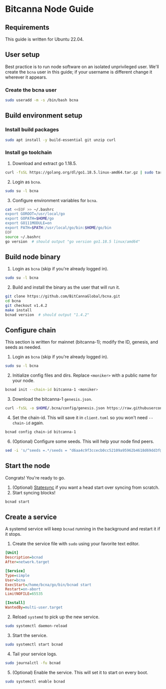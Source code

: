 # Bitcanna Node Guide

## Requirements
This guide is written for Ubuntu 22.04.


## User setup
Best practice is to run node software on an isolated unprivileged user. We'll create the `bcna` user in this guide; if your username is different change it wherever it appears.

### Create the bcna user
```bash
sudo useradd -m -s /bin/bash bcna
```


## Build environment setup

### Install build packages
```bash
sudo apt install -y build-essential git unzip curl
```

### Install go toolchain
1. Download and extract go 1.18.5.
```bash
curl -fsSL https://golang.org/dl/go1.18.5.linux-amd64.tar.gz | sudo tar -xzC /usr/local
```
2. Login as `bcna`.
```bash
sudo su -l bcna
```
3. Configure environment variables for `bcna`.
```bash
cat <<EOF >> ~/.bashrc
export GOROOT=/usr/local/go
export GOPATH=$HOME/go
export GO111MODULE=on
export PATH=$PATH:/usr/local/go/bin:$HOME/go/bin
EOF
source ~/.bashrc
go version  # should output "go version go1.18.5 linux/amd64"
```


## Build node binary
1. Login as `bcna` (skip if you're already logged in).
```bash
sudo su -l bcna
```
2. Build and install the binary as the user that will run it.
```bash
git clone https://github.com/BitCannaGlobal/bcna.git
cd bcna
git checkout v1.4.2
make install
bcnad version  # should output "1.4.2"
```


## Configure chain
This section is written for mainnet (bitcanna-1); modify the ID, genesis, and seeds as needed.

1. Login as `bcna` (skip if you're already logged in).
```bash
sudo su -l bcna
```
2. Initialize config files and dirs. Replace `<moniker>` with a public name for your node.
```bash
bcnad init --chain-id bitcanna-1 <moniker>
```
3. Download the bitcanna-1 `genesis.json`.
```bash
curl -fsSL -o $HOME/.bcna/config/genesis.json https://raw.githubusercontent.com/BitCannaGlobal/bcna/main/genesis.json
```
4. Set the chain-id. This will save it in `client.toml` so you won't need `--chain-id` again.
```bash
bcnad config chain-id bitcanna-1
```
6. (Optional) Configure some seeds. This will help your node find peers.
```bash
sed -i 's/^seeds =.*/seeds = "d6aa4c9f3ccecb0cc52109a95962b4618d69dd3f@seed1.bitcanna.io:26656,23671067d0fd40aec523290585c7d8e91034a771@seed2.bitcanna.io:26656"/' $HOME/.bcna/config/config.toml
```

## Start the node
Congrats! You're ready to go.

1. (Optional) [Statesync](/bitcanna/statesync) if you want a head start over syncing from scratch.
2. Start syncing blocks!
```bash
bcnad start
```

## Create a service
A systemd service will keep `bcnad` running in the background and restart it if it stops.

1. Create the service file with `sudo` using your favorite text editor.
```ini title="/etc/systemd/system/bcnad.service"
[Unit]
Description=bcnad
After=network.target

[Service]
Type=simple
User=bcna
ExecStart=/home/bcna/go/bin/bcnad start
Restart=on-abort
LimitNOFILE=65535

[Install]
WantedBy=multi-user.target  
```
2. Reload `systemd` to pick up the new service.
```bash
sudo systemctl daemon-reload
```
3. Start the service.
```bash
sudo systemctl start bcnad
```
4. Tail your service logs.
```bash
sudo journalctl -fu bcnad
```
5. (Optional) Enable the service. This will set it to start on every boot.
```bash
sudo systemctl enable bcnad
```
